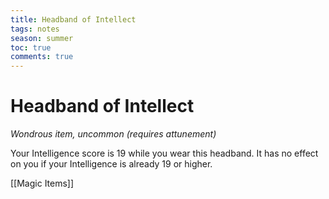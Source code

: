 ---title: Headband of Intellecttags: notesseason: summertoc: truecomments: true---
# Headband of Intellect

*Wondrous item, uncommon (requires attunement)*

Your Intelligence score is 19 while you wear this headband. It has no effect on you if your Intelligence is already 19 or higher.


[[Magic Items]]
